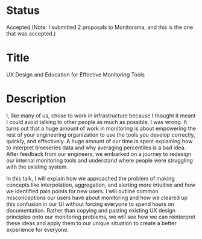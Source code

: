 # Status
Accepted (Note: I submitted 2 proposals to Monitorama, and this is the one that was accepted.)

# Title
UX Design and Education for Effective Monitoring Tools

# Description
I, like many of us, chose to work in infrastructure because I thought it meant I could avoid talking to other people as much as possible. I was wrong. It turns out that a huge amount of work in monitoring is about empowering the rest of your engineering organization to use the tools you develop correctly, quickly, and effectively. A huge amount of our time is spent explaining how to interpret timeseries data and why averaging percentiles is a bad idea. After feedback from our engineers, we embarked on a journey to redesign our internal monitoring tools and understand where people were struggling with the existing system.

In this talk, I will explain how we approached the problem of making concepts like interpolation, aggregation, and alerting more intuitive and how we identified pain points for new users. I will outline common misconceptions our users have about monitoring and how we cleared up this confusion in our UI without forcing everyone to spend hours on documentation. Rather than copying and pasting existing UX design principles onto our monitoring problems, we will see how we can reinterpret these ideas and apply them to our unique situation to create a better experience for everyone.

